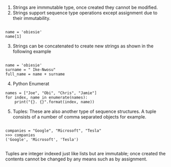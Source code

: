1. Strings are immmutable type, once created they cannot be modified.
2. Strings  support sequence type operations except assignment due to their immutability.
```

name = 'obiesie'
name[1]

```
3. Strings can be concatenated to create new strings as shown in the following example
```

name = 'obiesie'
surname = " Ike-Nwosu"
full_name = name + surname

```
4. Python Enumerat
```
names = ["Joe", "Obi", "Chris", "Jamie"]
for index, name in enumerate(names):
    print("{}. {}".format(index, name))
```

5. Tuples: These are also another type of sequence structures. A tuple consists of a number of comma
    separated objects for example.
```

companies = "Google", "Microsoft", "Tesla"
>>> companies
('Google', 'Microsoft', 'Tesla')
    
```
Tuples are integer indexed just like lists but are immutable; once created 
    the contents cannot be changed by any means such as by assignment.